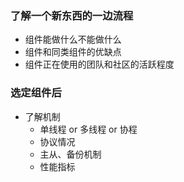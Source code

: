 ### 了解一个新东西的一边流程
* 组件能做什么不能做什么
* 组件和同类组件的优缺点
* 组件正在使用的团队和社区的活跃程度

### 选定组件后
* 了解机制
    - 单线程 or 多线程 or 协程
    - 协议情况
    - 主从、备份机制
    - 性能指标


